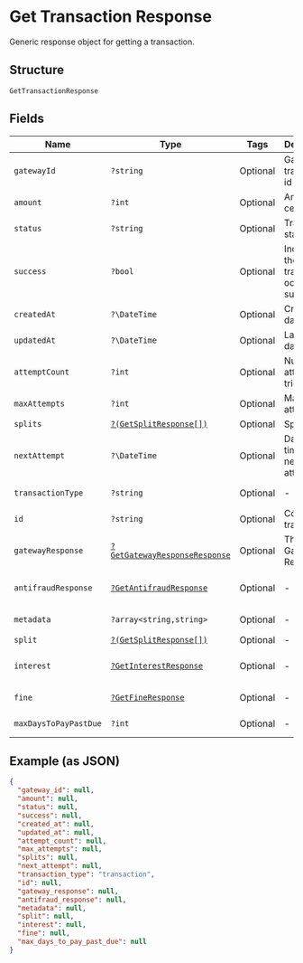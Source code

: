 
# Get Transaction Response

Generic response object for getting a transaction.

## Structure

`GetTransactionResponse`

## Fields

| Name | Type | Tags | Description | Getter | Setter |
|  --- | --- | --- | --- | --- | --- |
| `gatewayId` | `?string` | Optional | Gateway transaction id | getGatewayId(): ?string | setGatewayId(?string gatewayId): void |
| `amount` | `?int` | Optional | Amount in cents | getAmount(): ?int | setAmount(?int amount): void |
| `status` | `?string` | Optional | Transaction status | getStatus(): ?string | setStatus(?string status): void |
| `success` | `?bool` | Optional | Indicates if the transaction ocurred successfuly | getSuccess(): ?bool | setSuccess(?bool success): void |
| `createdAt` | `?\DateTime` | Optional | Creation date | getCreatedAt(): ?\DateTime | setCreatedAt(?\DateTime createdAt): void |
| `updatedAt` | `?\DateTime` | Optional | Last update date | getUpdatedAt(): ?\DateTime | setUpdatedAt(?\DateTime updatedAt): void |
| `attemptCount` | `?int` | Optional | Number of attempts tried | getAttemptCount(): ?int | setAttemptCount(?int attemptCount): void |
| `maxAttempts` | `?int` | Optional | Max attempts | getMaxAttempts(): ?int | setMaxAttempts(?int maxAttempts): void |
| `splits` | [`?(GetSplitResponse[])`](../../doc/models/get-split-response.md) | Optional | Splits | getSplits(): ?array | setSplits(?array splits): void |
| `nextAttempt` | `?\DateTime` | Optional | Date and time of the next attempt | getNextAttempt(): ?\DateTime | setNextAttempt(?\DateTime nextAttempt): void |
| `transactionType` | `?string` | Optional | - | getTransactionType(): ?string | setTransactionType(?string transactionType): void |
| `id` | `?string` | Optional | Código da transação | getId(): ?string | setId(?string id): void |
| `gatewayResponse` | [`?GetGatewayResponseResponse`](../../doc/models/get-gateway-response-response.md) | Optional | The Gateway Response | getGatewayResponse(): ?GetGatewayResponseResponse | setGatewayResponse(?GetGatewayResponseResponse gatewayResponse): void |
| `antifraudResponse` | [`?GetAntifraudResponse`](../../doc/models/get-antifraud-response.md) | Optional | - | getAntifraudResponse(): ?GetAntifraudResponse | setAntifraudResponse(?GetAntifraudResponse antifraudResponse): void |
| `metadata` | `?array<string,string>` | Optional | - | getMetadata(): ?array | setMetadata(?array metadata): void |
| `split` | [`?(GetSplitResponse[])`](../../doc/models/get-split-response.md) | Optional | - | getSplit(): ?array | setSplit(?array split): void |
| `interest` | [`?GetInterestResponse`](../../doc/models/get-interest-response.md) | Optional | - | getInterest(): ?GetInterestResponse | setInterest(?GetInterestResponse interest): void |
| `fine` | [`?GetFineResponse`](../../doc/models/get-fine-response.md) | Optional | - | getFine(): ?GetFineResponse | setFine(?GetFineResponse fine): void |
| `maxDaysToPayPastDue` | `?int` | Optional | - | getMaxDaysToPayPastDue(): ?int | setMaxDaysToPayPastDue(?int maxDaysToPayPastDue): void |

## Example (as JSON)

```json
{
  "gateway_id": null,
  "amount": null,
  "status": null,
  "success": null,
  "created_at": null,
  "updated_at": null,
  "attempt_count": null,
  "max_attempts": null,
  "splits": null,
  "next_attempt": null,
  "transaction_type": "transaction",
  "id": null,
  "gateway_response": null,
  "antifraud_response": null,
  "metadata": null,
  "split": null,
  "interest": null,
  "fine": null,
  "max_days_to_pay_past_due": null
}
```

